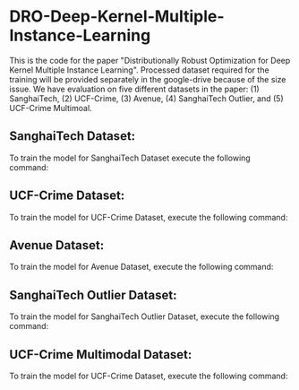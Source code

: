 # DRO-Deep-Kernel-Multiple-Instance-Learning
This is the code for the paper "Distributionally Robust Optimization for Deep Kernel Multiple Instance Learning". 
Processed dataset required for the training will be provided separately in the google-drive because of the size issue.
We have evaluation on five different datasets in the paper: (1) SanghaiTech, (2) UCF-Crime, (3) Avenue, (4) SanghaiTech Outlier, and (5) UCF-Crime Multimoal.

## SanghaiTech Dataset:
To train the model for SanghaiTech Dataset execute the following command:



## UCF-Crime Dataset:
To train the model for UCF-Crime Dataset, execute the following command:

## Avenue Dataset:
To train the model for Avenue Dataset, execute the following command:

## SanghaiTech Outlier Dataset:
To train the model for SanghaiTech Outlier Dataset, execute the following command:


## UCF-Crime Multimodal Dataset:
To train the model for UCF-Crime Dataset, execute the following command:




